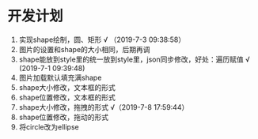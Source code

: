 # 开发计划
1. 实现shape绘制，圆、矩形 √ （2019-7-3 09:38:58）
2. 图片的设置和shape的大小相同，后期再调
3. shape能放到style里的统一放到style里，json同步修改，好处：遍历赋值 √ (2019-7-1 09:39:48)
4. 图片加载默认填充满shape
5. shape大小修改，文本框的形式
6. shape位置修改，文本框的形式
7. shape大小修改，拖拽的形式 √（2019-7-8 17:59:44）
8. shape位置修改，拖动的形式
9. 将circle改为ellipse